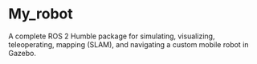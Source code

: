 # My_robot
A complete ROS 2 Humble package for simulating, visualizing, teleoperating, mapping (SLAM), and navigating a custom mobile robot in Gazebo.
